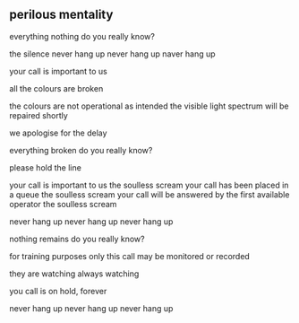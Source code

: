 ## perilous mentality

everything
nothing
do you really know?

the silence
never hang up never hang up naver hang up

your call is important to us

all the colours are broken



the colours are not operational as intended
the visible light spectrum will be repaired shortly

we apologise for the delay


everything broken
do you really know?



please hold the line

your call is important to us
the soulless scream
your call has been placed in a queue
the soulless scream
your call will be answered by the first available operator
the soulless scream

never hang up never hang up never hang up



nothing remains
do you really know?

for training purposes only this call may be monitored or recorded

they are watching always watching

you call is on hold, forever

never hang up never hang up never hang up
